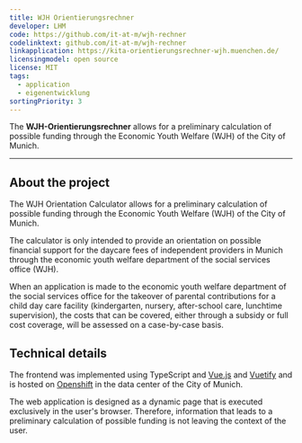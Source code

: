 ```yaml
---
title: WJH Orientierungsrechner
developer: LHM
code: https://github.com/it-at-m/wjh-rechner
codelinktext: github.com/it-at-m/wjh-rechner
linkapplication: https://kita-orientierungsrechner-wjh.muenchen.de/
licensingmodel: open source
license: MIT
tags:
  - application
  - eigenentwicklung
sortingPriority: 3
---
```


The **WJH-Orientierungsrechner** allows for a preliminary calculation of possible funding through the Economic Youth Welfare (WJH) of the City of Munich.

---

## About the project

The WJH Orientation Calculator allows for a preliminary calculation of possible funding through the Economic Youth Welfare (WJH) of the City of Munich.

The calculator is only intended to provide an orientation on possible financial support for the daycare fees of independent providers in Munich through the economic youth welfare department of the social services office (WJH).

When an application is made to the economic youth welfare department of the social services office for the takeover of parental contributions for a child day care facility (kindergarten, nursery, after-school care, lunchtime supervision), the costs that can be covered, either through a subsidy or full cost coverage, will be assessed on a case-by-case basis.

## Technical details

The frontend was implemented using TypeScript and [Vue.js](vuejs) and [Vuetify](vuetifyjs) and is hosted on [Openshift](openshift) in the data center of the City of Munich.

The web application is designed as a dynamic page that is executed exclusively in the user's browser. Therefore, information that leads to a preliminary calculation of possible funding is not leaving the context of the user.
